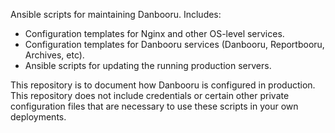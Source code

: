 Ansible scripts for maintaining Danbooru. Includes:

* Configuration templates for Nginx and other OS-level services.
* Configuration templates for Danbooru services (Danbooru, Reportbooru, Archives, etc).
* Ansible scripts for updating the running production servers.

This repository is to document how Danbooru is configured in production. This
repository does not include credentials or certain other private configuration
files that are necessary to use these scripts in your own deployments.

